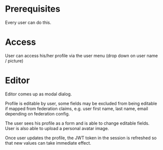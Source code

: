 # Prerequisites

Every user can do this.

# Access

User can access his/her profile via the user menu (drop down on user name / picture)

# Editor

Editor comes up as modal dialog.

Profile is editable by user, some fields may be excluded from being editable if mapped from federation claims, e.g. user first name, last name, email depending on federation config.

The user sees his profile as a form and is able to change editable fields.
User is also able to upload a personal avatar image.

Once user updates the profile, the JWT token in the session is refreshed so that new values can take immediate effect.

